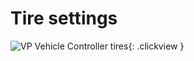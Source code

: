 # Tire settings

![VP Vehicle Controller tires](/img/blocks/vpp-tires-inspector.png){: .clickview }



